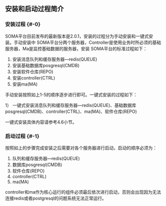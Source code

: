 ## 安装和启动过程简介

### 安装过程 {#-0}

SOMA平台目前发布的最新版本是2.0.1，安装的过程分为手动安装和一键式安装。手动安装中 SOMA平台分两个服务器，Controller是使用业务时所必须的基础服务器，Ma是监控基础数据的服务器，安装 SOMA平台的标准过程如下：

1.  安装消息队列和缓存服务器—redis(QUEUE)
2.  安装基础数据库posgresql(CMDB)
3.  安装软件仓库(REPO)
4.  安装controller(CTRL)
5.  安装ma(MA)

手动安装按照如上1-5的顺序逐步进行即可。一键式安装的过程如下：

1） 一键式安装消息队列和缓存服务器—redis(QUEUE)、基础数据库posgresql(CMDB)、controller(CTRL)、ma(MA)、软件仓库(REPO)

一键式安装具体内容请参考4.6小节。

### 启动过程 {#-1}

按照如上的步骤完成安装之后需要对各个服务器进行启动，启动的顺序必须为：

1.  队列和缓存服务器—redis(QUEUE)
2.  数据库posgresql(CMDB)
3.  软件仓库(REPO)
4.  controller(CTRL)
5.  ma(MA)

controller和ma作为核心运行的组件必须最后依次进行启动，否则会出现因为无法连接redis或者postgresql的问题系统无法正常运行。